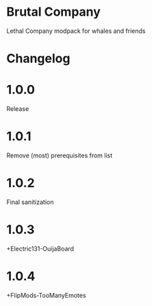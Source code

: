 # Brutal Company
Lethal Company modpack for whales and friends

# Changelog

1.0.0
=====
Release

1.0.1
=====
Remove (most) prerequisites from list

1.0.2
=====
Final sanitization

1.0.3
======
+Electric131-OuijaBoard

1.0.4
======
+FlipMods-TooManyEmotes
